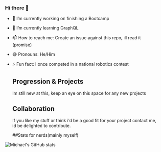 ### Hi there 👋


- 🔭 I’m currently working on finishing a Bootcamp
- 🌱 I’m currently learning GraphQL
- 📫 How to reach me: Create an issue against this repo, ill read it (promise)
- 😄 Pronouns: He/Him
- ⚡ Fun fact: I once competed in a national robotics contest

  ## Progression & Projects

  Im still new at this, keep an eye on this space for any new projects 

  ## Collaboration

  If you like my stuff or think i'd be a good fit for your project contact me, id be delighted to contribute.

  ##Stats for nerds(mainly myself)

![Michael's GitHub stats](https://github-readme-stats.vercel.app/api?username=MichaelW1996&show_icons=true)
